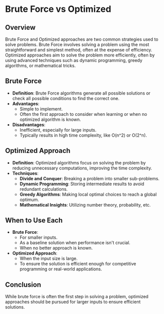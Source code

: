 
# Brute Force vs Optimized

## Overview
Brute Force and Optimized approaches are two common strategies used to solve problems. Brute Force involves solving a problem using the most straightforward and simplest method, often at the expense of efficiency. Optimized approaches aim to solve the problem more efficiently, often by using advanced techniques such as dynamic programming, greedy algorithms, or mathematical tricks.

## Brute Force
- **Definition**: Brute Force algorithms generate all possible solutions or check all possible conditions to find the correct one.
- **Advantages**: 
  - Simple to implement.
  - Often the first approach to consider when learning or when no optimized algorithm is known.
- **Disadvantages**: 
  - Inefficient, especially for large inputs.
  - Typically results in high time complexity, like O(n^2) or O(2^n).

## Optimized Approach
- **Definition**: Optimized algorithms focus on solving the problem by reducing unnecessary computations, improving the time complexity.
- **Techniques**:
  - **Divide and Conquer**: Breaking a problem into smaller sub-problems.
  - **Dynamic Programming**: Storing intermediate results to avoid redundant calculations.
  - **Greedy Algorithms**: Making local optimal choices to reach a global optimum.
  - **Mathematical Insights**: Utilizing number theory, probability, etc.

## When to Use Each
- **Brute Force**: 
  - For smaller inputs.
  - As a baseline solution when performance isn't crucial.
  - When no better approach is known.
- **Optimized Approach**:
  - When the input size is large.
  - To ensure the solution is efficient enough for competitive programming or real-world applications.

## Conclusion
While brute force is often the first step in solving a problem, optimized approaches should be pursued for larger inputs to ensure efficient solutions.
    